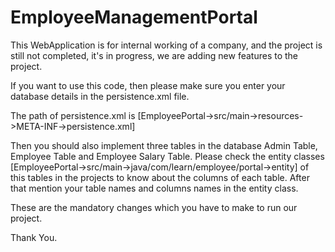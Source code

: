 # EmployeeManagementPortal

This WebApplication is for internal working of a company, and the project is still not completed, it's in progress, we are adding new
features to the project.

If you want to use this code, then please make sure you enter your database details in the persistence.xml file. 

The path of persistence.xml is [EmployeePortal->src/main->resources->META-INF->persistence.xml]

Then you should also implement three tables in the database Admin Table, Employee Table and Employee Salary Table. Please check the entity classes [EmployeePortal->src/main->java/com/learn/employee/portal->entity] of this tables in the projects to know about the columns of each table.
After that mention your table names and columns names in the entity class.

These are the mandatory changes which you have to make to run our project.

Thank You.

